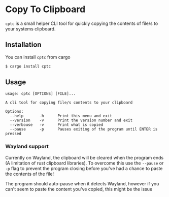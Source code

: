 # Copy To Clipboard

`cptc` is a small helper CLI tool for quickly copying the 
contents of file/s to your systems clipboard.

## Installation

You can install `cptc` from cargo

```sh
$ cargo install cptc
```

## Usage

```
usage: cptc [OPTIONS] [FILE]...

A cli tool for copying file/s contents to your clipboard

Options:
  --help       -h      Print this menu and exit
  --version    -v      Print the version number and exit
  --verbouse   -v      Print what is copied
  --pause      -p      Pauses exiting of the program until ENTER is pressed

```

### Wayland support

Currently on Wayland, the clipboard will be cleared when the 
program ends (A limitation of rust clipboard libraries). To 
overcome this use the `--pause` or `-p` flag to prevent the 
program closing before you've had a chance to paste the
contents of the file!

The program should auto-pause when it detects Wayland, however
if you can't seem to paste the content you've copied, this
might be the issue

